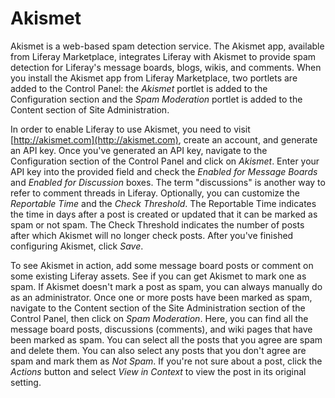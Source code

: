 # Akismet [](id=akismet)

Akismet is a web-based spam detection service. The Akismet app, available from
Liferay Marketplace, integrates Liferay with Akismet to provide spam detection
for Liferay's message boards, blogs, wikis, and comments. When you install the
Akismet app from Liferay Marketplace, two portlets are added to the Control
Panel: the *Akismet* portlet is added to the Configuration section and the *Spam
Moderation* portlet is added to the Content section of Site Administration.

In order to enable Liferay to use Akismet, you need to visit
[http://akismet.com](http://akismet.com), create an account, and generate an API
key. Once you've generated an API key, navigate to the Configuration section of
the Control Panel and click on *Akismet*. Enter your API key into the provided
field and check the *Enabled for Message Boards* and *Enabled for Discussion*
boxes. The term "discussions" is another way to refer to comment threads in
Liferay. Optionally, you can customize the *Reportable Time* and the *Check
Threshold*. The Reportable Time indicates the time in days after a post is
created or updated that it can be marked as spam or not spam. The Check
Threshold indicates the number of posts after which Akismet will no longer
check posts. After you've finished configuring Akismet, click *Save*.

To see Akismet in action, add some message board posts or comment on some
existing Liferay assets. See if you can get Akismet to mark one as spam. If
Akismet doesn't mark a post as spam, you can always manually do as an
administrator. Once one or more posts have been marked as spam, navigate to the
Content section of the Site Administration section of the Control Panel, then
click on *Spam Moderation*. Here, you can find all the message board posts,
discussions (comments), and wiki pages that have been marked as spam. You can
select all the posts that you agree are spam and delete them. You can also
select any posts that you don't agree are spam and mark them as *Not Spam*. If
you're not sure about a post, click the *Actions* button and select *View in
Context* to view the post in its original setting.
